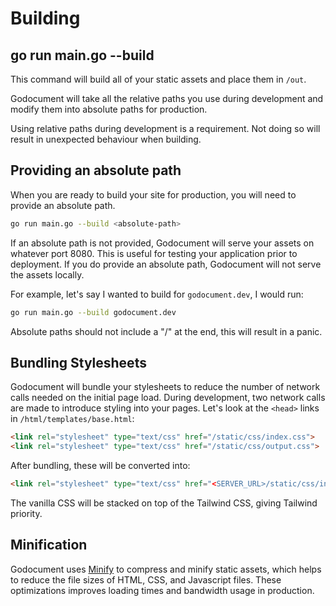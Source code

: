 <meta name="description" content="Learn how to build static assets with Godocument. This section explains how to use the 'go run main.go --build' command to create optimized production-ready assets, bundle stylesheets, and leverage minification with Minify for enhanced performance and efficiency.">


# Building

## go run main.go --build

This command will build all of your static assets and place them in `/out`.

Godocument will take all the relative paths you use during development and modify them into absolute paths for production.

<md-warning>Using relative paths during development is a requirement. Not doing so will result in unexpected behaviour when building.</md-warning>

## Providing an absolute path

When you are ready to build your site for production, you will need to provide an absolute path.

```bash
go run main.go --build <absolute-path>
```

<md-important>If an absolute path is not provided, Godocument will serve your assets on whatever port 8080. This is useful for testing your application prior to deployment. If you do provide an absolute path, Godocument will not serve the assets locally.</md-important>

For example, let's say I wanted to build for `godocument.dev`, I would run:

```bash
go run main.go --build godocument.dev
```

<md-warning>Absolute paths should not include a "/" at the end, this will result in a panic.</md-warning>

## Bundling Stylesheets

Godocument will bundle your stylesheets to reduce the number of network calls needed on the initial page load. During development, two network calls are made to introduce styling into your pages. Let's look at the `<head>` links in `/html/templates/base.html`:

```html
<link rel="stylesheet" type="text/css" href="/static/css/index.css">
<link rel="stylesheet" type="text/css" href="/static/css/output.css">
```

After bundling, these will be converted into:

```html
<link rel="stylesheet" type="text/css" href="<SERVER_URL>/static/css/index.css">
```

The vanilla CSS will be stacked on top of the Tailwind CSS, giving Tailwind priority.

## Minification

Godocument uses [Minify](https://github.com/tdewolff/minify) to compress and minify static assets, which helps to reduce the file sizes of HTML, CSS, and Javascript files. These optimizations improves loading times and bandwidth usage in production.
